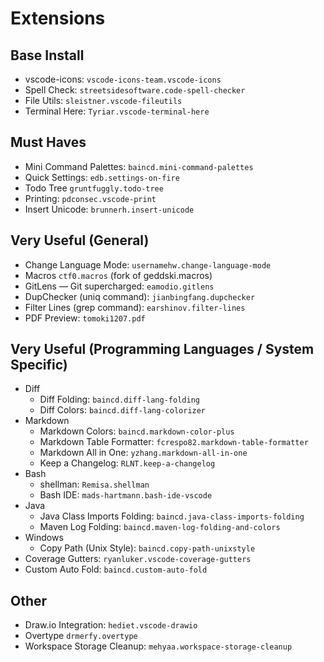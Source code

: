 # Extensions

## Base Install
- vscode-icons: `vscode-icons-team.vscode-icons`
- Spell Check: `streetsidesoftware.code-spell-checker`
- File Utils: `sleistner.vscode-fileutils`
- Terminal Here: `Tyriar.vscode-terminal-here`

## Must Haves
- Mini Command Palettes: `baincd.mini-command-palettes`
- Quick Settings: `edb.settings-on-fire`
- Todo Tree `gruntfuggly.todo-tree`
- Printing: `pdconsec.vscode-print`
- Insert Unicode: `brunnerh.insert-unicode`

## Very Useful (General)
- Change Language Mode: `usernamehw.change-language-mode`
- Macros `ctf0.macros` (fork of geddski.macros)
- GitLens — Git supercharged: `eamodio.gitlens`
- DupChecker (uniq command): `jianbingfang.dupchecker`
- Filter Lines (grep command): `earshinov.filter-lines`
- PDF Preview: `tomoki1207.pdf`

## Very Useful (Programming Languages / System Specific)
- Diff
    - Diff Folding: `baincd.diff-lang-folding`
    - Diff Colors: `baincd.diff-lang-colorizer`
- Markdown
    - Markdown Colors: `baincd.markdown-color-plus`
    - Markdown Table Formatter: `fcrespo82.markdown-table-formatter`
    - Markdown All in One: `yzhang.markdown-all-in-one`
    - Keep a Changelog: `RLNT.keep-a-changelog`
- Bash
    - shellman: `Remisa.shellman`
    - Bash IDE: `mads-hartmann.bash-ide-vscode`
- Java
    - Java Class Imports Folding: `baincd.java-class-imports-folding`
    - Maven Log Folding: `baincd.maven-log-folding-and-colors`
- Windows
    - Copy Path (Unix Style): `baincd.copy-path-unixstyle`
- Coverage Gutters: `ryanluker.vscode-coverage-gutters`
- Custom Auto Fold: `baincd.custom-auto-fold`

## Other
- Draw.io Integration: `hediet.vscode-drawio`
- Overtype `drmerfy.overtype`
- Workspace Storage Cleanup: `mehyaa.workspace-storage-cleanup`
